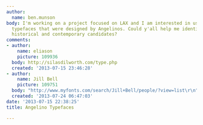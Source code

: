 ```yaml
---
author:
  name: ben.munson
body: I'm working on a project focused on LAX and I am interested in using display
  typefaces that were designed by Angelinos. Could y'all help me identify excellent
  historical and contemporary candidates?
comments:
- author:
    name: eliason
    picture: 109936
  body: http://silasdilworth.com/type.php
  created: '2013-07-15 23:46:28'
- author:
    name: Jill Bell
    picture: 109751
  body: "http://www.myfonts.com/search/Jill+Bell/people/?view=list\r\n"
  created: '2013-07-24 06:47:03'
date: '2013-07-15 22:38:25'
title: Angelino Typefaces

---
```

